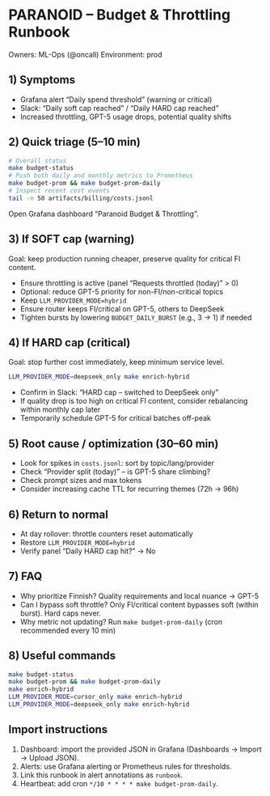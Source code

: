 # PARANOID – Budget & Throttling Runbook

Owners: ML-Ops (@oncall)
Environment: prod

## 1) Symptoms
- Grafana alert “Daily spend threshold” (warning or critical)
- Slack: “Daily soft cap reached” / “Daily HARD cap reached”
- Increased throttling, GPT-5 usage drops, potential quality shifts

## 2) Quick triage (5–10 min)
```bash
# Overall status
make budget-status
# Push both daily and monthly metrics to Prometheus
make budget-prom && make budget-prom-daily
# Inspect recent cost events
tail -n 50 artifacts/billing/costs.jsonl
```

Open Grafana dashboard “Paranoid Budget & Throttling”.

## 3) If SOFT cap (warning)
Goal: keep production running cheaper, preserve quality for critical FI content.
- Ensure throttling is active (panel “Requests throttled (today)” > 0)
- Optional: reduce GPT-5 priority for non-FI/non-critical topics
- Keep `LLM_PROVIDER_MODE=hybrid`
- Ensure router keeps FI/critical on GPT-5, others to DeepSeek
- Tighten bursts by lowering `BUDGET_DAILY_BURST` (e.g., 3 → 1) if needed

## 4) If HARD cap (critical)
Goal: stop further cost immediately, keep minimum service level.
```bash
LLM_PROVIDER_MODE=deepseek_only make enrich-hybrid
```
- Confirm in Slack: “HARD cap – switched to DeepSeek only”
- If quality drop is too high on critical FI content, consider rebalancing within monthly cap later
- Temporarily schedule GPT-5 for critical batches off-peak

## 5) Root cause / optimization (30–60 min)
- Look for spikes in `costs.jsonl`: sort by topic/lang/provider
- Check “Provider split (today)” – is GPT-5 share climbing?
- Check prompt sizes and max tokens
- Consider increasing cache TTL for recurring themes (72h → 96h)

## 6) Return to normal
- At day rollover: throttle counters reset automatically
- Restore `LLM_PROVIDER_MODE=hybrid`
- Verify panel “Daily HARD cap hit?” → No

## 7) FAQ
- Why prioritize Finnish? Quality requirements and local nuance → GPT-5
- Can I bypass soft throttle? Only FI/critical content bypasses soft (within burst). Hard caps never.
- Why metric not updating? Run `make budget-prom-daily` (cron recommended every 10 min)

## 8) Useful commands
```bash
make budget-status
make budget-prom && make budget-prom-daily
make enrich-hybrid
LLM_PROVIDER_MODE=cursor_only make enrich-hybrid
LLM_PROVIDER_MODE=deepseek_only make enrich-hybrid
```

## Import instructions
1) Dashboard: import the provided JSON in Grafana (Dashboards → Import → Upload JSON).
2) Alerts: use Grafana alerting or Prometheus rules for thresholds.
3) Link this runbook in alert annotations as `runbook`.
4) Heartbeat: add cron `*/10 * * * * make budget-prom-daily`.


